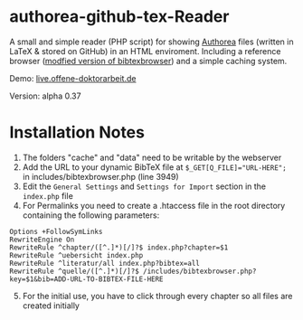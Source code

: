 # authorea-github-tex-Reader

A small and simple reader (PHP script) for showing [Authorea](http://authorea.com) files (written in LaTeX & stored on GitHub) in an HTML enviroment. Including a reference browser ([modfied version of bibtexbrowser](https://github.com/monperrus/bibtexbrowser/)) and a simple caching system.

Demo: [live.offene-doktorarbeit.de](http://live.offene-doktorarbeit.de)

Version: alpha 0.37

# Installation Notes
1. The folders "cache" and "data" need to be writable by the webserver
2. Add the URL to your dynamic BibTeX file at `$_GET[Q_FILE]="URL-HERE";` in includes/bibtexbrowser.php (line 3949)
3. Edit the `General Settings` and `Settings for Import` section in the `index.php` file
4. For Permalinks you need to create a .htaccess file in the root directory containing the following parameters:
```
Options +FollowSymLinks
RewriteEngine On
RewriteRule ^chapter/([^.]*)[/]?$ index.php?chapter=$1
RewriteRule ^uebersicht index.php
RewriteRule ^literatur/all index.php?bibtex=all
RewriteRule ^quelle/([^.]*)[/]?$ /includes/bibtexbrowser.php?key=$1&bib=ADD-URL-TO-BIBTEX-FILE-HERE
```
5. For the initial use, you have to click through every chapter so all files are created initially
